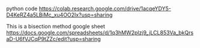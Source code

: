 
python code
https://colab.research.google.com/drive/1acqeYDY5-D4KeRZ4a5LBiMc_xu4OO2Ix?usp=sharing

This is a bisection method google sheet 
https://docs.google.com/spreadsheets/d/1q3hMW2plzj9_jLCL853Va_bkQrsaD-U6fVJCqP9tZZc/edit?usp=sharing
